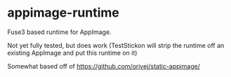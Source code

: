 # appimage-runtime

Fuse3 based runtime for AppImage.

Not yet fully tested, but does work (TestStickon will strip the runtime off an existing AppImage and put this runtime on it)

Somewhat based off of https://github.com/orivej/static-appimage/

